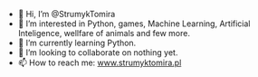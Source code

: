 - 👋 Hi, I’m @StrumykTomira
- 👀 I’m interested in Python, games, Machine Learning, Artificial Inteligence, wellfare of animals and few more.
- 🌱 I’m currently learning Python.
- 💞️ I’m looking to collaborate on nothing yet.
- 📫 How to reach me: www.strumyktomira.pl

<!---
StrumykTomira/StrumykTomira is a ✨ special ✨ repository because its `README.md` (this file) appears on your GitHub profile.
You can click the Preview link to take a look at your changes.
--->
